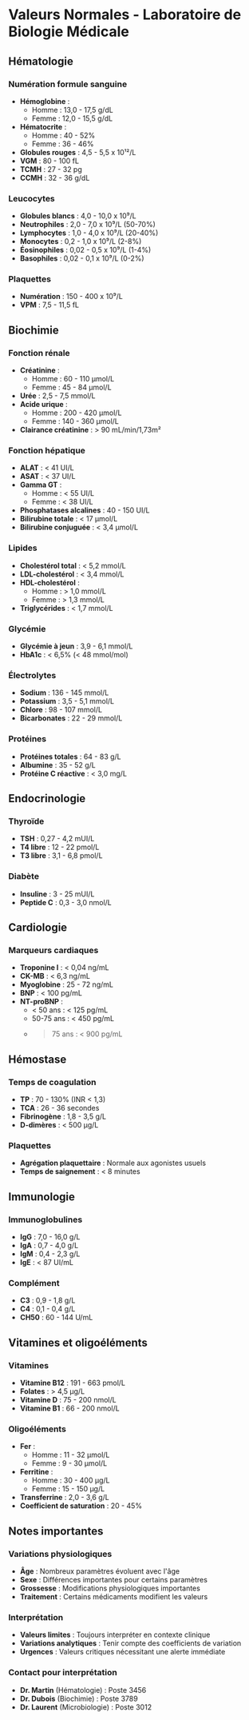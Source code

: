 # Valeurs Normales - Laboratoire de Biologie Médicale

## Hématologie

### Numération formule sanguine
- **Hémoglobine** : 
  - Homme : 13,0 - 17,5 g/dL
  - Femme : 12,0 - 15,5 g/dL
- **Hématocrite** :
  - Homme : 40 - 52%
  - Femme : 36 - 46%
- **Globules rouges** : 4,5 - 5,5 x 10¹²/L
- **VGM** : 80 - 100 fL
- **TCMH** : 27 - 32 pg
- **CCMH** : 32 - 36 g/dL

### Leucocytes
- **Globules blancs** : 4,0 - 10,0 x 10⁹/L
- **Neutrophiles** : 2,0 - 7,0 x 10⁹/L (50-70%)
- **Lymphocytes** : 1,0 - 4,0 x 10⁹/L (20-40%)
- **Monocytes** : 0,2 - 1,0 x 10⁹/L (2-8%)
- **Éosinophiles** : 0,02 - 0,5 x 10⁹/L (1-4%)
- **Basophiles** : 0,02 - 0,1 x 10⁹/L (0-2%)

### Plaquettes
- **Numération** : 150 - 400 x 10⁹/L
- **VPM** : 7,5 - 11,5 fL

## Biochimie

### Fonction rénale
- **Créatinine** :
  - Homme : 60 - 110 μmol/L
  - Femme : 45 - 84 μmol/L
- **Urée** : 2,5 - 7,5 mmol/L
- **Acide urique** :
  - Homme : 200 - 420 μmol/L
  - Femme : 140 - 360 μmol/L
- **Clairance créatinine** : > 90 mL/min/1,73m²

### Fonction hépatique
- **ALAT** : < 41 UI/L
- **ASAT** : < 37 UI/L
- **Gamma GT** :
  - Homme : < 55 UI/L
  - Femme : < 38 UI/L
- **Phosphatases alcalines** : 40 - 150 UI/L
- **Bilirubine totale** : < 17 μmol/L
- **Bilirubine conjuguée** : < 3,4 μmol/L

### Lipides
- **Cholestérol total** : < 5,2 mmol/L
- **LDL-cholestérol** : < 3,4 mmol/L
- **HDL-cholestérol** :
  - Homme : > 1,0 mmol/L
  - Femme : > 1,3 mmol/L
- **Triglycérides** : < 1,7 mmol/L

### Glycémie
- **Glycémie à jeun** : 3,9 - 6,1 mmol/L
- **HbA1c** : < 6,5% (< 48 mmol/mol)

### Électrolytes
- **Sodium** : 136 - 145 mmol/L
- **Potassium** : 3,5 - 5,1 mmol/L
- **Chlore** : 98 - 107 mmol/L
- **Bicarbonates** : 22 - 29 mmol/L

### Protéines
- **Protéines totales** : 64 - 83 g/L
- **Albumine** : 35 - 52 g/L
- **Protéine C réactive** : < 3,0 mg/L

## Endocrinologie

### Thyroïde
- **TSH** : 0,27 - 4,2 mUI/L
- **T4 libre** : 12 - 22 pmol/L
- **T3 libre** : 3,1 - 6,8 pmol/L

### Diabète
- **Insuline** : 3 - 25 mUI/L
- **Peptide C** : 0,3 - 3,0 nmol/L

## Cardiologie

### Marqueurs cardiaques
- **Troponine I** : < 0,04 ng/mL
- **CK-MB** : < 6,3 ng/mL
- **Myoglobine** : 25 - 72 ng/mL
- **BNP** : < 100 pg/mL
- **NT-proBNP** :
  - < 50 ans : < 125 pg/mL
  - 50-75 ans : < 450 pg/mL
  - > 75 ans : < 900 pg/mL

## Hémostase

### Temps de coagulation
- **TP** : 70 - 130% (INR < 1,3)
- **TCA** : 26 - 36 secondes
- **Fibrinogène** : 1,8 - 3,5 g/L
- **D-dimères** : < 500 μg/L

### Plaquettes
- **Agrégation plaquettaire** : Normale aux agonistes usuels
- **Temps de saignement** : < 8 minutes

## Immunologie

### Immunoglobulines
- **IgG** : 7,0 - 16,0 g/L
- **IgA** : 0,7 - 4,0 g/L
- **IgM** : 0,4 - 2,3 g/L
- **IgE** : < 87 UI/mL

### Complément
- **C3** : 0,9 - 1,8 g/L
- **C4** : 0,1 - 0,4 g/L
- **CH50** : 60 - 144 U/mL

## Vitamines et oligoéléments

### Vitamines
- **Vitamine B12** : 191 - 663 pmol/L
- **Folates** : > 4,5 μg/L
- **Vitamine D** : 75 - 200 nmol/L
- **Vitamine B1** : 66 - 200 nmol/L

### Oligoéléments
- **Fer** :
  - Homme : 11 - 32 μmol/L
  - Femme : 9 - 30 μmol/L
- **Ferritine** :
  - Homme : 30 - 400 μg/L
  - Femme : 15 - 150 μg/L
- **Transferrine** : 2,0 - 3,6 g/L
- **Coefficient de saturation** : 20 - 45%

## Notes importantes

### Variations physiologiques
- **Âge** : Nombreux paramètres évoluent avec l'âge
- **Sexe** : Différences importantes pour certains paramètres
- **Grossesse** : Modifications physiologiques importantes
- **Traitement** : Certains médicaments modifient les valeurs

### Interprétation
- **Valeurs limites** : Toujours interpréter en contexte clinique
- **Variations analytiques** : Tenir compte des coefficients de variation
- **Urgences** : Valeurs critiques nécessitant une alerte immédiate

### Contact pour interprétation
- **Dr. Martin** (Hématologie) : Poste 3456
- **Dr. Dubois** (Biochimie) : Poste 3789
- **Dr. Laurent** (Microbiologie) : Poste 3012 